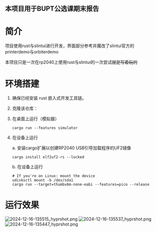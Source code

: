 ## 本项目用于BUPT公选课期末报告

# 简介
项目使用rust与slintui进行开发，界面部分参考并魔改了slintui官方的printerdemo与orbiterdemo

本项目只是一次在rp2040上使用rust与slintui的一次尝试~~就是写着玩的~~

# 环境搭建

1. 确保已经安装 rust 嵌入式开发工具链。
2. 克隆该仓库：
3. 在桌面上运行（模拟器）
    ```
    cargo run --features simulator
    ```
4. 在设备上运行

   a. 安装cargo扩展以创建RP2040 USB引导加载程序的UF2镜像
      ```
      cargo install elf2uf2-rs --locked
      ```

   b. 在设备上运行
      ```
      # If you're on Linux: mount the device
      udisksctl mount -b /dev/sda1
      cargo run --target=thumbv6m-none-eabi --features=pico --release
      ```
# 运行效果
![2024-12-16-135515_hyprshot.png](https://s2.loli.net/2024/12/16/jxXQkr8PycWqAwK.png) ![2024-12-16-135537_hyprshot.png](https://s2.loli.net/2024/12/16/wqZf6rXIP1msbCl.png) ![2024-12-16-135447_hyprshot.png](https://s2.loli.net/2024/12/16/6z1bU4kPQMnNaTG.png)